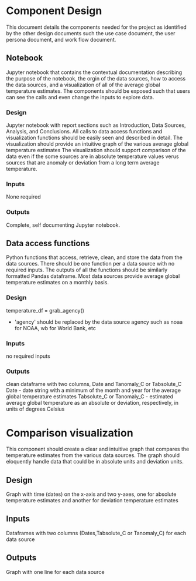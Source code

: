 # Component Design
This document details the components needed for the project as identified by the other design documents such the use case document, the user persona document, and work flow document. 

## Notebook
Jupyter notebook that contains the contextual documentation describing the purpose of the notebook, the orgin of the data sources, how to access the data sources, and a visualization of all of the average global temperature estimates. The components should be exposed such that users can see the calls and even change the inputs to explore data. 

### Design
Jupyter notebook with report sections such as Introduction, Data Sources, Analysis, and Conclusions. All calls to data access functions and visualization functions should be easily seen and described in detail. The visualization should provide an intuitive graph of the various average global temperature estimates The visualization should support comparison of the data even if the some sources are in absolute temperature values verus sources that are anomaly or deviation from a long term average temperature. 

### Inputs
None required

### Outputs
Complete, self documenting Jupyter notebook.

## Data access functions
Python functions that access, retrieve, clean, and store the data from the data sources. There should be one function per a data source with no required inputs. The outputs of all the functions should be similarly formatted Pandas dataframe. Most data sources provide average global temperature estimates on a monthly basis. 

### Design
temperature_df = grab_agency()

* 'agency'  should be replaced by the data source agency such as noaa for NOAA, wb for World Bank, etc

### Inputs
no required inputs

### Outputs
clean dataframe with two columns, Date and Tanomaly_C or Tabsolute_C
Date - date string with a minimum of the month and year for the average global temperature estimates
Tabsolute_C or Tanomaly_C - estimated average global temperature as an absolute or deviation, respectively, in units of degrees Celsius

# Comparison visualization
This component should create a clear and intuitive graph that compares the temperature estimates from the various data sources. The graph should eloquently handle data that could be in absolute units and deviation units.

## Design
Graph with time (dates) on the x-axis and two y-axes, one for absolute temperature estimates and another for deviation temperature estimates

## Inputs
Dataframes with two columns (Dates,Tabsolute_C or Tanomaly_C) for each data source

## Outputs
Graph with one line for each data source

